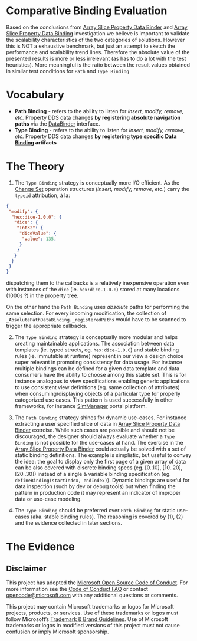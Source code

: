 # Comparative Binding Evaluation 

Based on the conclusions from [Array Slice Property Data Binder](../array-slice-property-binder) and [Array Slice Property Data Binding](../array-slice-property-binding) investigation we believe is important to validate the scalability characteristics of the two categories of solutions. However this is NOT a exhaustive benchmark, but just an attempt to sketch the performance and scalability trend lines. Therefore the absolute value of the presented results is more or less irrelevant (as has to do a lot with the test heuristics). More meaningful is the ratio between the result values obtained in similar test conditions for `Path` and `Type Binding`

# Vocabulary

- __Path Binding__ - refers to the ability to listen for _insert, modify, remove, etc._ Property DDS data changes __by registering absolute navigation paths__ via the [DataBinder](https://github.com/microsoft/FluidFramework/blob/main/experimental/PropertyDDS/packages/property-binder/src/data_binder/dataBinder.ts) interface.
- __Type Binding__ - refers to the ability to listen for _insert, modify, remove, etc._ Property DDS data changes __by registering type specific [Data Binding](https://github.com/microsoft/FluidFramework/blob/main/experimental/PropertyDDS/packages/property-binder/src/data_binder/dataBinding.ts) artifacts__

# The Theory

1. The `Type Binding` strategy is conceptually more I/O efficient. As the [Change Set](https://github.com/microsoft/FluidFramework/blob/main/experimental/PropertyDDS/packages/property-changeset/src/changeset.ts) operation structures (_insert, modify, remove, etc._) carry the `typeid` attribution, à la:

```json
{
 "modify": {
  "hex:dice-1.0.0": {
   "dice": {
    "Int32": {
     "diceValue": {
      "value": 135,
     }
    }
   }
  }
 }
}
```
dispatching them to the callbacks is a relatively inexpensive operation even with instances of the `dice` (ie. `hex:dice-1.0.0`) stored at many locations (1000s ?) in the property tree.

On the other hand the `Path Binding` uses _absolute_ paths for performing the same selection. For every incoming modification, the collection of `_AbsolutePathDataBinding._registeredPaths` would have to be scanned to trigger the appropriate callbacks. 

2. The `Type Binding` strategy is conceptually more modular and helps creating maintainable applications. The association between data templates (ie. typed structs, eg.  `hex:dice-1.0.0`) and stable binding rules (ie. immutable at runtime) represent in our view a design choice super relevant in promoting consistency for data usage. For instance multiple bindings can be defined for a given data template and data consumers have the ability to choose among this stable set. This is for instance analogous to view specifications enabling generic applications to use consistent view definitions (eg. same collection of attributes) when consuming/displaying objects of a particular type for properly categorized use cases. This pattern is used successfully in other frameworks, for instance [SimManager](https://www.mscsoftware.com/product/simmanager) portal platform.

3. The `Path Binding` strategy shines for dynamic use-cases. For instance extracting a user specified slice of data in [Array Slice Property Data Binder](../array-slice-property-binder) exercise. While such cases are possible and should not be discouraged, the designer should always evaluate whether a `Type Binding` is not possible for the use-cases at hand. The exercise in the [Array Slice Property Data Binder](../array-slice-property-binder) could actually be solved with a set of static binding definitions. The example is simplistic, but useful to convey the idea: the goal to display only the first page of a given array of data can be also covered with discrete binding specs (eg. [0..10], [10..20], [20..30]) instead of a single & variable binding specification (eg. `defineBinding(startIndex, endIndex)`). Dynamic bindings are useful for data inspection (such by dev or debug tools) but when finding the pattern in production code it may represent an indicator of improper data or use-case modeling.

4. The `Type Binding` should be preferred over `Path Binding` for static use-cases (aka. stable binding rules). The reasoning is covered by (1), (2) and the evidence collected in later sections.


# The Evidence


## Disclaimer

This project has adopted the [Microsoft Open Source Code of Conduct](https://opensource.microsoft.com/codeofconduct/).
For more information see the [Code of Conduct FAQ](https://opensource.microsoft.com/codeofconduct/faq/) or contact
[opencode@microsoft.com](mailto:opencode@microsoft.com) with any additional questions or comments.

This project may contain Microsoft trademarks or logos for Microsoft projects, products, or services. Use of these
trademarks or logos must follow Microsoft’s [Trademark & Brand Guidelines](https://www.microsoft.com/trademarks). Use of
Microsoft trademarks or logos in modified versions of this project must not cause confusion or imply Microsoft
sponsorship.
